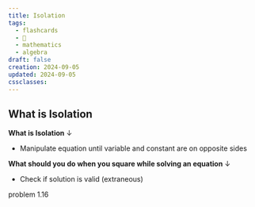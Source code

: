 ```yaml
---
title: Isolation
tags:
  - flashcards
  - 🌱
  - mathematics
  - algebra
draft: false
creation: 2024-09-05
updated: 2024-09-05
cssclasses: 
---
```

## What is Isolation

**What is Isolation**
↓
- Manipulate equation until variable and constant are on opposite sides
<!--SR:!2024-12-10,62,312-->

**What should you do when you square while solving an equation**
↓
- Check if solution is valid (extraneous)
<!--SR:!2025-08-15,251,330-->


problem $1.16$
